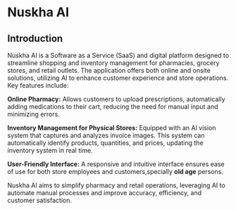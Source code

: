 # Nuskha AI

## Introduction
Nuskha AI is a Software as a Service (SaaS) and digital platform designed to streamline shopping and inventory management for pharmacies, grocery stores, and retail outlets. The application offers both online and onsite solutions, utilizing AI to enhance customer experience and store operations. Key features include:

__Online Pharmacy:__ Allows customers to upload prescriptions, automatically adding medications to their cart, reducing the need for manual input and minimizing errors.

__Inventory Management for Physical Stores:__ Equipped with an AI vision system that captures and analyzes invoice images. This system can automatically identify products, quantities, and prices, updating the inventory system in real time.


__User-Friendly Interface:__ A responsive and intuitive interface ensures ease of use for both store employees and customers,specially __old age__ persons.

Nuskha AI aims to simplify pharmacy and retail operations, leveraging AI to automate manual processes and improve accuracy, efficiency, and customer satisfaction.